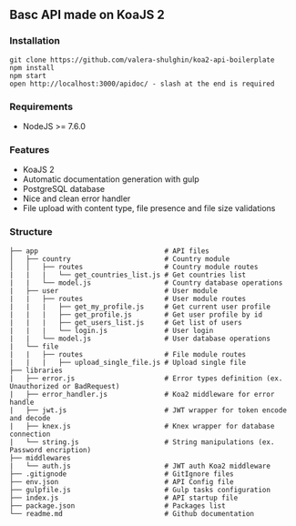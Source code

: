 <h2>Basc API made on KoaJS 2</h2>

<h3>Installation</h3>

```
git clone https://github.com/valera-shulghin/koa2-api-boilerplate
npm install
npm start
open http://localhost:3000/apidoc/ - slash at the end is required
```

<h3>Requirements</h3>

<ul>
    <li>NodeJS >= 7.6.0</li>
</ul>


<h3>Features</h3>
<ul>
    <li>KoaJS 2</li>
    <li>Automatic documentation generation with gulp</li>
    <li>PostgreSQL database</li>
    <li>Nice and clean error handler</li>
    <li>File upload with content type, file presence and file size validations</li>
</ul>


<h3>Structure</h3>

```
├── app                               # API files
│   ├── country                       # Country module
│   │   ├── routes                    # Country module routes
|   |   |   └── get_countries_list.js # Get countries list
|   |   └── model.js                  # Country database operations
|   ├── user                          # User module
|   |   ├── routes                    # User module routes
|   |   |   ├── get_my_profile.js     # Get current user profile
|   |   |   ├── get_profile.js        # Get user profile by id
|   |   |   ├── get_users_list.js     # Get list of users
|   |   |   └── login.js              # User login
|   |   └── model.js                  # User database operations
|   └── file
|   |   ├── routes                    # File module routes
|   |   |   ├── upload_single_file.js # Upload single file
├── libraries
|   ├── error.js                      # Error types definition (ex. Unauthorized or BadRequest)
|   ├── error_handler.js              # Koa2 middleware for error handle
|   ├── jwt.js                        # JWT wrapper for token encode and decode
|   ├── knex.js                       # Knex wrapper for database connection
|   └── string.js                     # String manipulations (ex. Password encription)
├── middlewares
|   └── auth.js                       # JWT auth Koa2 middleware
├── .gitignode                        # GitIgnore files
├── env.json                          # API Config file
├── gulpfile.js                       # Gulp tasks configuration
├── index.js                          # API startup file
├── package.json                      # Packages list
└── readme.md                         # Github documentation
```

